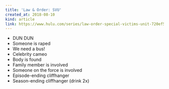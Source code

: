 ```yaml
---
title: 'Law & Order: SVU'
created_at: 2018-08-10
kind: article
link: https://www.hulu.com/series/law-order-special-victims-unit-720ef5c1-fc77-4924-98c5-491455a06895
---
```

- DUN DUN
- Someone is raped
- We need a bus!
- Celebrity cameo
- Body is found
- Family member is involved
- Someone on the force is involved
- Episode-ending cliffhanger
- Season-ending cliffhanger (drink 2x)
